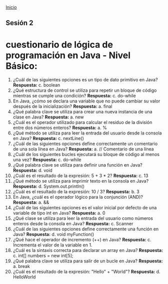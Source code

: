 [Inicio](./index.md)

## Sesión 2

# cuestionario de lógica de programación en Java - Nivel Básico:

1. ¿Cuál de las siguientes opciones es un tipo de dato primitivo en Java?
**Respuesta:** c. boolean
2. ¿Qué estructura de control se utiliza para repetir un bloque de código mientras se cumple una condición?
**Respuesta:** c. do-while
3. En Java, ¿cómo se declara una variable que no puede cambiar su valor después de la inicialización?
**Respuesta:** a. final
4. ¿Qué palabra clave se utiliza para crear una nueva instancia de una clase en Java? 
**Respuesta:** a. new
5. ¿Cuál es el operador utilizado para calcular el residuo de la división entre dos números enteros?
**Respuesta:** a. %
6. ¿Qué método se utiliza para leer la entrada del usuario desde la consola en Java?
**Respuesta:** c. nextLine()
7. ¿Cuál de las siguientes opciones define correctamente un comentario de una sola línea en Java?
**Respuesta:** a. // Comentario de una línea
8. ¿Cuál de los siguientes bucles ejecutará su bloque de código al menos una vez?
**Respuesta:** c. do-while
9. ¿Qué palabra clave se utiliza para definir una función en Java?
**Respuesta:** d. void
10. ¿Cuál es el resultado de la expresión: 5 + 3 * 2?
**Respuesta:** c. 13
11. ¿Qué método se utiliza para imprimir texto en la consola en Java?
**Respuesta:** d. System.out.println()
12. ¿Cuál es el resultado de la expresión: 10 / 3?
**Respuesta:** b. 3
13. En Java, ¿cuál es el operador lógico para la conjunción (AND)?
**Respuesta:** a. &&
14. ¿Cuál de las siguientes opciones es el valor inicial por defecto de una variable de tipo int en Java?
**Respuesta:** a. 0
15. ¿Qué clase se utiliza para leer la entrada del usuario como números enteros desde la consola en Java?
**Respuesta:** c. Scanner
16. ¿Cuál de las siguientes opciones define correctamente una función en Java?
**Respuesta:** d. void myFunction()
17. ¿Qué hace el operador de incremento (++) en Java?
**Respuesta:** c. Incrementa el valor de la variable en 1.
18. ¿Cuál es la sintaxis correcta para declarar un array en Java?
**Respuesta:** c. int[] numbers = new int[5];
19. ¿Qué palabra clave se utiliza para salir de un bucle en Java?
**Respuesta:** a. break
20. ¿Cuál es el resultado de la expresión: "Hello" + "World"?
**Respuesta:** d. HelloWorld